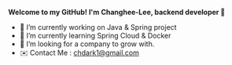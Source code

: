 <strong> Welcome to my GitHub! I'm Changhee-Lee, backend developer 🤗 </strong>

- 🔭 I’m currently working on Java & Spring project
- 🌱 I’m currently learning Spring Cloud & Docker
- 👯 I’m looking  for a company to grow with.
- ✉️ Contact Me : chdark1@gmail.com
